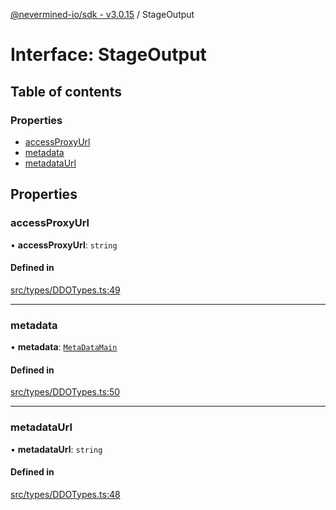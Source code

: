 [@nevermined-io/sdk - v3.0.15](../code-reference.md) / StageOutput

# Interface: StageOutput

## Table of contents

### Properties

- [accessProxyUrl](StageOutput.md#accessproxyurl)
- [metadata](StageOutput.md#metadata)
- [metadataUrl](StageOutput.md#metadataurl)

## Properties

### accessProxyUrl

• **accessProxyUrl**: `string`

#### Defined in

[src/types/DDOTypes.ts:49](https://github.com/nevermined-io/sdk-js/blob/3d026574f8051d1cb4151e3441edbece52bfb907/src/types/DDOTypes.ts#L49)

---

### metadata

• **metadata**: [`MetaDataMain`](MetaDataMain.md)

#### Defined in

[src/types/DDOTypes.ts:50](https://github.com/nevermined-io/sdk-js/blob/3d026574f8051d1cb4151e3441edbece52bfb907/src/types/DDOTypes.ts#L50)

---

### metadataUrl

• **metadataUrl**: `string`

#### Defined in

[src/types/DDOTypes.ts:48](https://github.com/nevermined-io/sdk-js/blob/3d026574f8051d1cb4151e3441edbece52bfb907/src/types/DDOTypes.ts#L48)
